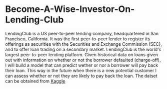 # Become-A-Wise-Investor-On-Lending-Club
LendingClub is a US peer-to-peer lending company, headquartered in San Francisco, California. It was the first peer-to-peer lender to register its offerings as securities with the Securities and Exchange Commission (SEC), and to offer loan trading on a secondary market. LendingClub is the world's largest peer-to-peer lending platform.  Given historical data on loans given out with information on whether or not the borrower defaulted (charge-off), I will build a model that can predict wether or nor a borrower will pay back their loan. This way in the future when there is a new potential customer I can assess whether or not they are likely to pay back the loan. The datset can be obtained from [Kaggle](https://www.kaggle.com/wordsforthewise/lending-club)
